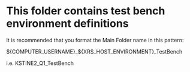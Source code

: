 # This folder contains test bench environment definitions

It is recommended that you format the Main Folder name in this pattern:

${COMPUTER_USERNAME}_${XRS_HOST_ENVIRONMENT}_TestBench

i.e. KSTINE2_Q1_TestBench

